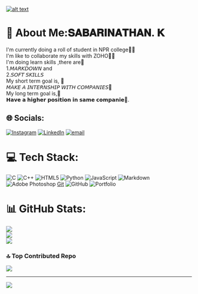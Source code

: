 [![alt text](https://hostlink.site/TP28m2)](https://hostlink.site/TP28m2)

# 💫 About Me:𝐒𝐀𝐁𝐀𝐑𝐈𝐍𝐀𝐓𝐇𝐀𝐍. 𝐊
I'm currently doing a roll of student in NPR college👨‍🎓<br>I'm like to collaborate my skills  with ZOHO🧑‍💻<br>I'm doing learn skills ,there are🙋<br>                       1.𝘔𝘈𝘙𝘒𝘋𝘖𝘞𝘕 and<br>                      2.𝘚𝘖𝘍𝘛 𝘚𝘒𝘐𝘓𝘓𝘚<br>My short term goal is, 🤏<br>                        𝘔𝘈𝘒𝘌 𝘈 𝘐𝘕𝘛𝘌𝘙𝘕𝘚𝘏𝘐𝘗 𝘞𝘐𝘛𝘏 𝘊𝘖𝘔𝘗𝘈𝘕𝘐𝘌𝘚🏬<br>My long term goal is,💪<br>                        𝗛𝗮𝘃𝗲 𝗮 𝗵𝗶𝗴𝗵𝗲𝗿 𝗽𝗼𝘀𝗶𝘁𝗶𝗼𝗻 𝗶𝗻 𝘀𝗮𝗺𝗲 𝗰𝗼𝗺𝗽𝗮𝗻𝗶𝗲🏬.


## 🌐 Socials:
[![Instagram](https://img.shields.io/badge/Instagram-%23E4405F.svg?logo=Instagram&logoColor=white)](https://instagram.com/https://www.instagram.com/keep_smile_tn57?igsh=MTVuM2l5bTdjaWt4dw==) [![LinkedIn](https://img.shields.io/badge/LinkedIn-%230077B5.svg?logo=linkedin&logoColor=white)](https://linkedin.com/in/https://www.linkedin.com/in/sabari-k-4558b2377?utm_source=share&utm_campaign=share_via&utm_content=profile&utm_medium=android_app) [![email](https://img.shields.io/badge/Email-D14836?logo=gmail&logoColor=white)](mailto:sabari2107amp@gmail.com) 

# 💻 Tech Stack:
![C](https://img.shields.io/badge/c-%2300599C.svg?style=for-the-badge&logo=c&logoColor=white) ![C++](https://img.shields.io/badge/c++-%2300599C.svg?style=for-the-badge&logo=c%2B%2B&logoColor=white) ![HTML5](https://img.shields.io/badge/html5-%23E34F26.svg?style=for-the-badge&logo=html5&logoColor=white) ![Python](https://img.shields.io/badge/python-3670A0?style=for-the-badge&logo=python&logoColor=ffdd54) ![JavaScript](https://img.shields.io/badge/javascript-%23323330.svg?style=for-the-badge&logo=javascript&logoColor=%23F7DF1E) ![Markdown](https://img.shields.io/badge/markdown-%23000000.svg?style=for-the-badge&logo=markdown&logoColor=white) ![Adobe Photoshop](https://img.shields.io/badge/adobe%20photoshop-%2331A8FF.svg?style=for-the-badge&logo=adobe%20photoshop&logoColor=white) [Git](https://img.shields.io/badge/git-%23F05033.svg?style=for-the-badge&logo=git&logoColor=white) ![GitHub](https://img.shields.io/badge/github-%23121011.svg?style=for-the-badge&logo=github&logoColor=white) ![Portfolio](https://img.shields.io/badge/Portfolio-%23000000.svg?style=for-the-badge&logo=firefox&logoColor=#FF7139)
# 📊 GitHub Stats:
![](https://github-readme-stats.vercel.app/api?username=Sabari-2107&theme=prussian&hide_border=false&include_all_commits=false&count_private=false)<br/>
![](https://nirzak-streak-stats.vercel.app/?user=Sabari-2107&theme=prussian&hide_border=false)<br/>
![](https://github-readme-stats.vercel.app/api/top-langs/?username=Sabari-2107&theme=prussian&hide_border=false&include_all_commits=false&count_private=false&layout=compact)

### 🔝 Top Contributed Repo
![](https://github-contributor-stats.vercel.app/api?username=Sabari-2107&limit=5&theme=dark&combine_all_yearly_contributions=true)

---
[![](https://visitcount.itsvg.in/api?id=Sabari-2107&icon=0&color=0)](https://visitcount.itsvg.in)

<!-- Proudly created with GPRM ( https://gprm.itsvg.in ) -->
